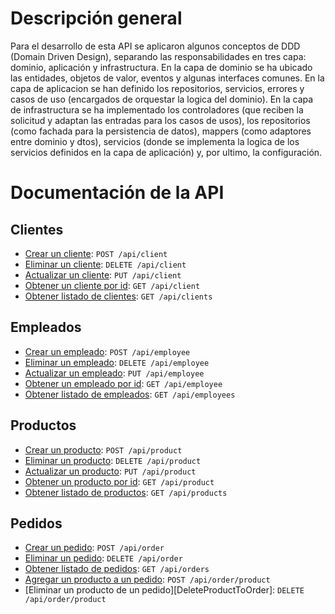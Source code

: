 # Descripción general

Para el desarrollo de esta API se aplicaron algunos conceptos de DDD (Domain Driven Design), separando las responsabilidades en tres capa: dominio, aplicación y infrastructura. En la capa de dominio se ha ubicado las entidades, objetos de valor, eventos y algunas interfaces comunes. En la capa de aplicacion se han definido los repositorios, servicios, errores y casos de uso (encargados de orquestar la logica del dominio). En la capa de infrastructura se ha implementado los controladores (que reciben la solicitud y adaptan las entradas para los casos de usos), los repositorios (como fachada para la persistencia de datos), mappers (como adaptores entre dominio y dtos), servicios (donde se implementa la logica de los servicios definidos en la capa de aplicación) y, por ultimo, la configuración.

# Documentación de la API

## Clientes
- [Crear un cliente][CreateClient]: `POST /api/client`
- [Eliminar un cliente][DeleteClient]: `DELETE /api/client`
- [Actualizar un cliente][UpdateClient]: `PUT /api/client`
- [Obtener un cliente por id][GetClientById]: `GET /api/client`
- [Obtener listado de clientes][GetClients]: `GET /api/clients`

## Empleados
- [Crear un empleado][CreateEmployee]: `POST /api/employee`
- [Eliminar un empleado][DeleteEmployee]: `DELETE /api/employee`
- [Actualizar un empleado][UpdateEmployee]: `PUT /api/employee`
- [Obtener un empleado por id][GetEmployeeById]: `GET /api/employee`
- [Obtener listado de empleados][GetEmployees]: `GET /api/employees`

## Productos
- [Crear un producto][CreateProduct]: `POST /api/product`
- [Eliminar un producto][DeleteProduct]: `DELETE /api/product`
- [Actualizar un producto][UpdateProduct]: `PUT /api/product`
- [Obtener un producto por id][GetProductById]: `GET /api/product`
- [Obtener listado de productos][GetProducts]: `GET /api/products`

## Pedidos
- [Crear un pedido][CreateOrder]: `POST /api/order`
- [Eliminar un pedido][DeleteOrder]: `DELETE /api/order`
- [Obtener listado de pedidos][GetOrders]: `GET /api/orders`
- [Agregar un producto a un pedido][AddProductToOrder]: `POST /api/order/product`
- [Eliminar un producto de un pedido][DeleteProductToOrder]: `DELETE /api/order/product`

[AddProductToOrder]: https://github.com/ccencisoj/distrilida4/blob/main/server/requests/AddProductToOrder/README.md
[CreateClient]: https://github.com/ccencisoj/distrilida4/blob/main/server/requests/CreateClient/README.md
[CreateEmployee]: https://github.com/ccencisoj/distrilida4/blob/main/server/requests/CreateEmployee/README.md
[CreateOrder]: https://github.com/ccencisoj/distrilida4/blob/main/server/requests/CreateOrder/README.md
[CreateProduct]: https://github.com/ccencisoj/distrilida4/blob/main/server/requests/CreateProduct/README.md
[DeleteClient]: https://github.com/ccencisoj/distrilida4/blob/main/server/requests/DeleteClient/README.md
[DeleteEmployee]: https://github.com/ccencisoj/distrilida4/blob/main/server/requests/DeleteEmployee/README.md
[DeleteOrder]: https://github.com/ccencisoj/distrilida4/blob/main/server/requests/DeleteOrder/README.md
[DeleteProduct]: https://github.com/ccencisoj/distrilida4/blob/main/server/requests/DeleteProduct/README.md
[DeleteProductFromOrder]: https://github.com/ccencisoj/distrilida4/blob/main/server/requests/DeleteProductFromOrder/README.md
[GetClientById]: https://github.com/ccencisoj/distrilida4/blob/main/server/requests/GetClientById/README.md
[GetClients]: https://github.com/ccencisoj/distrilida4/blob/main/server/requests/GetClients/README.md
[GetEmployeeById]: https://github.com/ccencisoj/distrilida4/blob/main/server/requests/GetEmployeeById/README.md
[GetEmployees]: https://github.com/ccencisoj/distrilida4/blob/main/server/requests/GetEmployees/README.md
[GetOrders]: https://github.com/ccencisoj/distrilida4/blob/main/server/requests/GetOrders/README.md
[GetProductById]: https://github.com/ccencisoj/distrilida4/blob/main/server/requests/GetProductById/README.md
[GetProducts]: https://github.com/ccencisoj/distrilida4/blob/main/server/requests/GetProducts/README.md
[UpdateClient]: https://github.com/ccencisoj/distrilida4/blob/main/server/requests/UpdateClient/README.md
[UpdateEmployee]: https://github.com/ccencisoj/distrilida4/blob/main/server/requests/UpdateEmployee/README.md
[UpdateProduct]: https://github.com/ccencisoj/distrilida4/blob/main/server/requests/UpdateProduct/README.md
